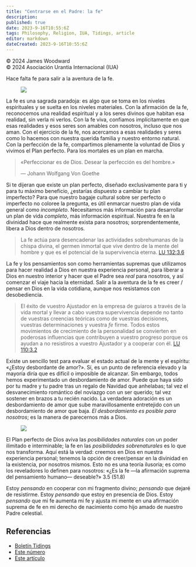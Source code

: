 ```yaml
---
title: "Centrarse en el Padre: la fe"
description: 
published: true
date: 2023-9-16T10:55:6Z
tags: Philosophy, Religion, IUA, Tidings, article
editor: markdown
dateCreated: 2023-9-16T10:55:6Z
---
```


<p class="v-card v-sheet theme--light grey lighten-3 px-2">© 2024 James Woodward<br>© 2024 Asociación Urantia Internacional (IUA)</p>

Hace falta fe para salir a la aventura de la fe.

<figure id="Figure_1" class="image urantiapedia image-style-align-left">
<img src="/image/article/IUA_Tidings/James-Woodward-headshot-150x150.jpeg">
</figure>

La fe es una sagrada paradoja: es algo que se toma en los niveles espirituales y se suelta en los niveles materiales. Con la afirmación de la fe, reconocemos una realidad espiritual y a los seres divinos que habitan esa realidad, sin verla ni verlos. Con la fe viva, confiamos implícitamente en que esas realidades y esos seres son amables con nosotros, incluso que nos aman. Con el ejercicio de la fe, nos acercamos a esas realidades y seres como lo hacemos con nuestra querida familia y nuestro entorno natural. Con la perfección de la fe, compartimos plenamente la voluntad de Dios y vivimos el Plan perfecto. Para los mortales es un plan en marcha.

> «Perfeccionar es de Dios. Desear la perfección es del hombre.» 
> 
> — Johann Wolfgang Von Goethe

Si te dijeran que existe un plan perfecto, diseñado exclusivamente para ti y para tu máximo beneficio, ¿estarías dispuesto a cambiar tu plan imperfecto? Para que nuestro bagaje cultural sobre ser perfecto o imperfecto no coloree la pregunta, es útil enmarcar nuestro plan de vida general como _incompleto_. Necesitamos más información para desarrollar un plan de vida _completo_, más información espiritual. Nuestra fe en la divinidad hace que realmente exista para nosotros; sorprendentemente, libera a Dios dentro de nosotros.

> La fe actúa para desencadenar las actividades sobrehumanas de la chispa divina, el germen inmortal que vive dentro de la mente del hombre y que es el potencial de la supervivencia eterna. [LU 132:3.6](/es/The_Urantia_Book/132#p3_6)

La fe y los pensamientos son como herramientas supremas que utilizamos para hacer realidad a Dios en nuestra experiencia personal, para liberar a Dios en nuestro interior y hacer que el Padre sea _real_ para nosotros, y así comenzar el viaje hacia la eternidad. Salir a la aventura de la fe es creer / pensar en Dios en la vida cotidiana, aunque nos resistamos con desobediencia. 

> El éxito de vuestro Ajustador en la empresa de guiaros a través de la vida mortal y llevar a cabo vuestra supervivencia depende no tanto de vuestras creencias teóricas como de vuestras decisiones, vuestras determinaciones y vuestra _fe_ firme. Todos estos movimientos de crecimiento de la personalidad se convierten en poderosas influencias que contribuyen a vuestro progreso porque os ayudan a no resistiros a vuestro Ajustador y a cooperar con él. [LU 110:3.2](/es/The_Urantia_Book/110#p3_2)

Existe un sencillo test para evaluar el estado actual de la mente y el espíritu: «¿Estoy desbordante de amor?». Sí, es un punto de referencia elevado y la mayoría diría que es difícil o imposible de alcanzar. Sin embargo, todos hemos experimentado un desbordamiento de amor. Puede que haya sido por tu madre y tu padre tras un regalo de Navidad que anhelabas; tal vez el desvanecimiento romántico del noviazgo con un ser querido; tal vez sostener en brazos a tu recién nacido. La verdadera adoración es un desbordamiento de amor que sube maravillosamente entretejido con un desbordamiento de amor que baja. _El desbordamiento es posible para nosotros_; es la manera de parecernos más a Dios.

<figure id="Figure_2" class="image urantiapedia">
<img src="/image/article/IUA_Tidings/Worship-Pexels-300x217.jpg">
</figure>

El Plan perfecto de Dios aviva las _posibilidades naturales_ con un poder ilimitado e interminable; la fe en las _posibilidades sobrenaturales_ es lo que nos transforma. Aquí está la verdad: creemos en Dios en nuestra experiencia personal; tenemos la opción de creer/pensar en la divinidad en la existencia, por nosotros mismos. Esto no es una teoría ilusoria; es como los reveladores lo definen para nosotros: «¿Es la fe —la afirmación suprema del pensamiento humano— deseable?» 3.5 (51.8)

Estoy _pensando_ en cooperar con mi fragmento divino; _pensando_ que dejaré de resistirme. Estoy _pensando_ que estoy en presencia de Dios. Estoy _pensando_ que mi fe aumenta mi fe y ajusta mi mente en una afirmación suprema de fe en mi derecho de nacimiento como hijo amado de nuestro Padre celestial.

## Referencias

- [Boletín Tidings](https://urantia-association.org/newsletter/ncategory/tidings-es/?lang=es)
- [Este número](https://urantia-association.org/newsletter/tidings-marzo-2024/?lang=es)
- [Este artículo](https://urantia-association.org/centrarse-en-el-padre-la-fe/?lang=es)